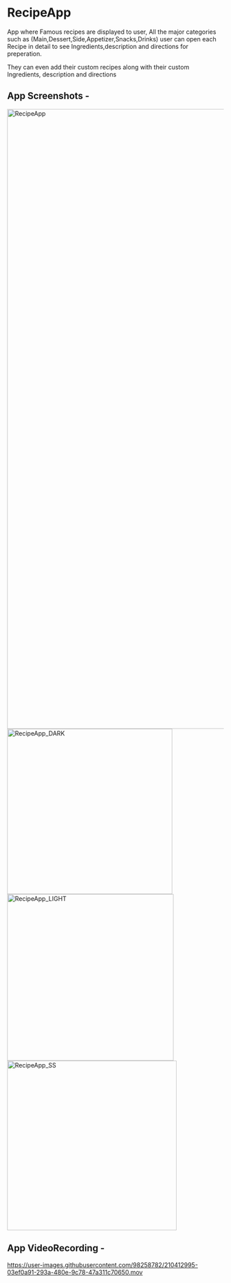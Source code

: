 # RecipeApp

App where Famous recipes are displayed to user,
All the major categories such as (Main,Dessert,Side,Appetizer,Snacks,Drinks)
user can open each Recipe in detail to see Ingredients,description and directions for preperation.



They can even add their custom recipes along with their custom Ingredients, description  and directions

## App Screenshots -

<img width="1440" alt="RecipeApp" src="https://user-images.githubusercontent.com/98258782/210412799-4141da91-7afc-43e7-84bf-ac28582b889b.png">

<img width="384" alt="RecipeApp_DARK" src="https://user-images.githubusercontent.com/98258782/210412840-76d8539f-58b9-406b-bd25-3a7708ae2eff.png">

<img width="387" alt="RecipeApp_LIGHT" src="https://user-images.githubusercontent.com/98258782/210412854-38b8c476-6a42-41bf-abce-d75223816133.png">
<img width="394" alt="RecipeApp_SS" src="https://user-images.githubusercontent.com/98258782/210412892-0dd07195-9f53-4355-8b5b-20fcf74afd9a.png">

## App VideoRecording -


https://user-images.githubusercontent.com/98258782/210412995-03ef0a91-293a-480e-9c78-47a311c70650.mov

